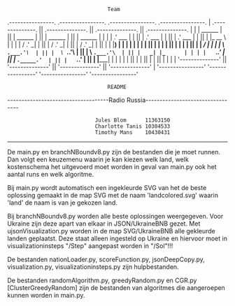 									Team
 .----------------.  .----------------.  .----------------.  .----------------. 
| .--------------. || .--------------. || .--------------. || .--------------. |
| |     ______   | || |     ______   | || |     ______   | || |   ______     | |
| |   .' ___  |  | || |   .' ___  |  | || |   .' ___  |  | || |  |_   __ \   | |
| |  / .'   \_|  | || |  / .'   \_|  | || |  / .'   \_|  | || |    | |__) |  | |
| |  | |         | || |  | |         | || |  | |         | || |    |  ___/   | |
| |  \ `.___.'\  | || |  \ `.___.'\  | || |  \ `.___.'\  | || |   _| |_      | |
| |   `._____.'  | || |   `._____.'  | || |   `._____.'  | || |  |_____|     | |
| |              | || |              | || |              | || |              | |
| '--------------' || '--------------' || '--------------' || '--------------' |
 '----------------'  '----------------'  '----------------'  '----------------' 

									README
------------------------------------Radio Russia---------------------------------

								Jules Blom		11363150
								Charlotte Tanis	10304533
								Timothy Mans	10430431

---------------------------------------------------------------------------------

De main.py en branchNBoundv8.py zijn de bestanden die je moet runnen.
Dan volgt een keuzemenu waarin je kan kiezen welk land, welk kostenschema het uitgevoerd
moet worden in geval van main.py ook het aantal runs en welk algoritme. 

Bij main.py wordt automatisch een ingekleurde SVG van het de beste oplossing gemaakt
in de map SVG met de naam 'landcolored.svg' waarin 'land' de naam is van je gekozen land.

Bij branchNBoundv8.py worden alle beste oplossingen weergegeven. Voor Ukraine zijn deze
apart van elkaar in JSON/UkraineBNB gezet. Met ujsonVisualization.py worden in de map
SVG/UkraineBNB alle gekleurde landen geplaatst. Deze staat alleen ingesteld op Ukraine
en hiervoor moet in visualizationinsteps "/Step" aangepast worden in "/Sol"!!!

De bestanden nationLoader.py, scoreFunction.py, jsonDeepCopy.py, visualization.py,
visualizationinsteps.py zijn hulpbestanden. 

De bestanden randomAlgorithm.py, greedyRandom.py en CGR.py [ClusterGreedyRandom]
zijn de bestanden van algoritmes die aangeroepen kunnen worden in main.py.